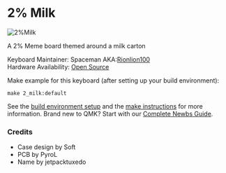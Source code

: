 # 2% Milk

![2%Milk](https://i.imgur.com/Ud96uXn.png)

A 2% Meme board themed around a milk carton

Keyboard Maintainer: Spaceman AKA:[Rionlion100](https://github.com/rionlion100)  
Hardware Availability: [Open Source](https://github.com/Rionlion100/Spaceboards/tree/master/Keyboards/2%25%20Milk)

Make example for this keyboard (after setting up your build environment):

    make 2_milk:default

See the [build environment setup](https://docs.qmk.fm/#/getting_started_build_tools) and the [make instructions](https://docs.qmk.fm/#/getting_started_make_guide) for more information. Brand new to QMK? Start with our [Complete Newbs Guide](https://docs.qmk.fm/#/newbs).

### Credits
+ Case design by Soft
+ PCB by PyroL
+ Name by jetpacktuxedo
